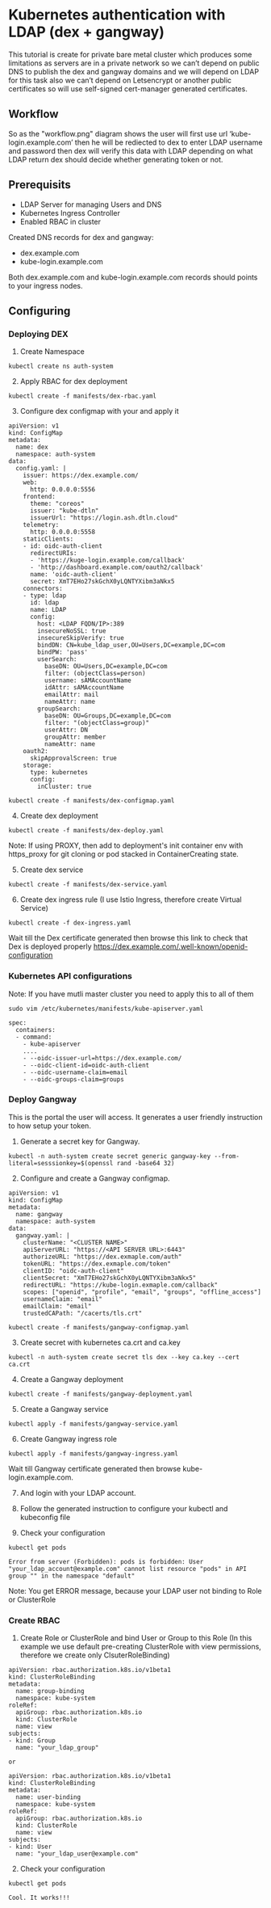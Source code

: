 # Kubernetes authentication with LDAP (dex + gangway)

This tutorial is create for private bare metal cluster which produces some limitations as servers are in a private network so we can’t depend on public DNS to publish the dex and gangway domains and we will depend on LDAP for this task also we can’t depend on Letsencrypt or another public certificates so will use self-signed cert-manager generated certificates.

## Workflow

So as the "workflow.png" diagram shows the user will first use url ‘kube-login.example.com’ then he will be rediected to dex to enter LDAP username and password then dex will verify this data with LDAP depending on what LDAP return dex should decide whether generating token or not.

## Prerequisits

- LDAP Server for managing Users and DNS
- Kubernetes Ingress Controller
- Enabled RBAC in cluster

Created DNS records for dex and gangway:

- dex.example.com
- kube-login.example.com

Both dex.example.com and kube-login.example.com records should points to your ingress nodes.

## Configuring

### Deploying DEX

1. Create Namespace

```
kubectl create ns auth-system
```

2. Apply RBAC for dex deployment

```
kubectl create -f manifests/dex-rbac.yaml
```

3. Configure dex configmap with your  and apply it

```
apiVersion: v1
kind: ConfigMap
metadata:
  name: dex
  namespace: auth-system
data:
  config.yaml: |
    issuer: https://dex.example.com/
    web:
      http: 0.0.0.0:5556
    frontend:
      theme: "coreos"
      issuer: "kube-dtln"
      issuerUrl: "https://login.ash.dtln.cloud"
    telemetry:
      http: 0.0.0.0:5558
    staticClients:
    - id: oidc-auth-client
      redirectURIs:
      - 'https://kuge-login.example.com/callback'
      - 'http://dashboard.example.com/oauth2/callback'
      name: 'oidc-auth-client'
      secret: XmT7EHo27skGchX0yLQNTYXibm3aNkx5
    connectors:
    - type: ldap
      id: ldap
      name: LDAP
      config:
        host: <LDAP FQDN/IP>:389
        insecureNoSSL: true
        insecureSkipVerify: true
        bindDN: CN=kube_ldap_user,OU=Users,DC=example,DC=com
        bindPW: 'pass'
        userSearch:
          baseDN: OU=Users,DC=example,DC=com
          filter: (objectClass=person)
          username: sAMAccountName
          idAttr: sAMAccountName
          emailAttr: mail
          nameAttr: name
        groupSearch:
          baseDN: OU=Groups,DC=example,DC=com
          filter: "(objectClass=group)"
          userAttr: DN
          groupAttr: member
          nameAttr: name
    oauth2:
      skipApprovalScreen: true
    storage:
      type: kubernetes
      config:
        inCluster: true
        
kubectl create -f manifests/dex-configmap.yaml
```

4. Create dex deployment

```
kubectl create -f manifests/dex-deploy.yaml
```

Note: If using PROXY, then add to deployment's init container env with https_proxy for git cloning or pod stacked in ContainerCreating state.

5. Create dex service

```
kubectl create -f manifests/dex-service.yaml
```

6. Create dex ingress rule (I use Istio Ingress, therefore create Virtual Service)

```
kubectl create -f dex-ingress.yaml
```
Wait till the Dex certificate generated then browse this link to check that Dex is deployed properly https://dex.example.com/.well-known/openid-configuration

### Kubernetes API configurations

Note: If you have mutli master cluster you need to apply this to all of them

```
sudo vim /etc/kubernetes/manifests/kube-apiserver.yaml

spec:
  containers:
  - command:
    - kube-apiserver
    ....
    - --oidc-issuer-url=https://dex.example.com/
    - --oidc-client-id=oidc-auth-client
    - --oidc-username-claim=email
    - --oidc-groups-claim=groups
```

### Deploy Gangway

This is the portal the user will access. It generates a user friendly instruction to how setup your token.

1. Generate a secret key for Gangway.

```
kubectl -n auth-system create secret generic gangway-key --from-literal=sesssionkey=$(openssl rand -base64 32)
```

2. Configure and create a Gangway configmap.

```
apiVersion: v1
kind: ConfigMap
metadata:
  name: gangway
  namespace: auth-system
data:
  gangway.yaml: |
    clusterName: "<CLUSTER NAME>"
    apiServerURL: "https://<API SERVER URL>:6443"
    authorizeURL: "https://dex.exmaple.com/auth"
    tokenURL: "https://dex.exmaple.com/token"
    clientID: "oidc-auth-client"
    clientSecret: "XmT7EHo27skGchX0yLQNTYXibm3aNkx5"
    redirectURL: "https://kube-login.exmaple.com/callback"
    scopes: ["openid", "profile", "email", "groups", "offline_access"]
    usernameClaim: "email"
    emailClaim: "email"
    trustedCAPath: "/cacerts/tls.crt"

kubectl create -f manifests/gangway-configmap.yaml
```

3. Create secret with kubernetes ca.crt and ca.key 

```
kubectl -n auth-system create secret tls dex --key ca.key --cert ca.crt
```

4. Create a Gangway deployment

```
kubectl create -f manifests/gangway-deployment.yaml
```

5. Create a Gangway service

```
kubectl apply -f manifests/gangway-service.yaml
```

6. Create Gangway ingress role

```
kubectl apply -f manifests/gangway-ingress.yaml
```

Wait till Gangway certificate generated then browse kube-login.example.com. 

7. And login with your LDAP account.

8. Follow the generated instruction to configure your kubectl and kubeconfig file

9. Check your configuration

```
kubectl get pods

Error from server (Forbidden): pods is forbidden: User "your_ldap_account@example.com" cannot list resource "pods" in API group "" in the namespace "default"
```

Note: You get ERROR message, because your LDAP user not binding to Role or ClusterRole

### Create RBAC

1. Create Role or ClusterRole and bind User or Group to this Role (In this example we use default pre-creating ClusterRole with view permissions, therefore we create only ClsuterRoleBinding)

```
apiVersion: rbac.authorization.k8s.io/v1beta1
kind: ClusterRoleBinding
metadata:
  name: group-binding
  namespace: kube-system
roleRef:
  apiGroup: rbac.authorization.k8s.io
  kind: ClusterRole
  name: view
subjects:
- kind: Group
  name: "your_ldap_group"

or

apiVersion: rbac.authorization.k8s.io/v1beta1
kind: ClusterRoleBinding
metadata:
  name: user-binding
  namespace: kube-system
roleRef:
  apiGroup: rbac.authorization.k8s.io
  kind: ClusterRole
  name: view
subjects:
- kind: User
  name: "your_ldap_user@example.com"
```

2. Check your configuration

```
kubectl get pods

Cool. It works!!!
```
